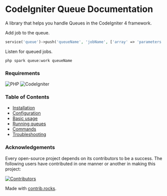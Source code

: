 # CodeIgniter Queue Documentation

A library that helps you handle Queues in the CodeIgniter 4 framework.

Add job to the queue.

```php
service('queue')->push('queueName', 'jobName', ['array' => 'parameters']);
```

Listen for queued jobs.

    php spark queue:work queueName

### Requirements

![PHP](https://img.shields.io/badge/PHP-%5E8.1-red)
![CodeIgniter](https://img.shields.io/badge/CodeIgniter-%5E4.3-red)

### Table of Contents

* [Installation](installation.md)
* [Configuration](configuration.md)
* [Basic usage](basic-usage)
* [Running queues](running-queues)
* [Commands](commands.md)
* [Troubleshooting](troubleshooting.md)

### Acknowledgements

Every open-source project depends on its contributors to be a success. The following users have
contributed in one manner or another in making this project:

<a href="https://github.com/codeigniter4/queue/graphs/contributors">
  <img src="https://contrib.rocks/image?repo=codeigniter4/queue" alt="Contributors">
</a>

Made with [contrib.rocks](https://contrib.rocks).
